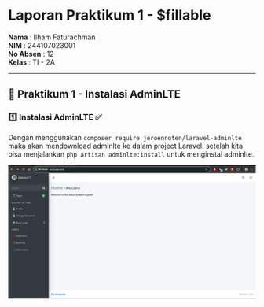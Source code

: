 # Laporan Praktikum 1 - $fillable

**Nama**  : Ilham Faturachman  
**NIM**   : 244107023001  
**No Absen** : 12  
**Kelas** : TI - 2A  

---

## 📌 Praktikum 1 - Instalasi AdminLTE  

### 1️⃣ Instalasi AdminLTE ✅
Dengan menggunakan `composer require jeroennoten/laravel-adminlte` maka akan mendownload adminlte ke dalam project Laravel. setelah kita bisa menjalankan `php artisan adminlte:install` untuk menginstal adminlte.

![Hasil dengan composer](Screenshot%20Laporan/Praktikum1/praktikum1.png)